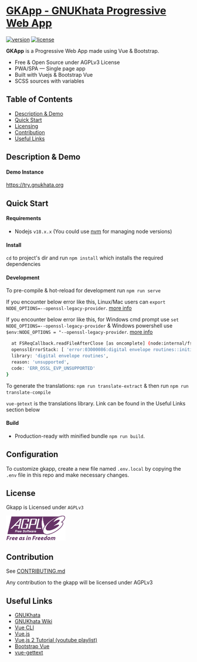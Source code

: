 # [GKApp - GNUKhata Progressive Web App](https://gitlab.com/gnukhata/gkapp)

[![version](https://img.shields.io/badge/version-0.0.1-blue.svg)](https://gitlab.com/gnukhata/gkapp) [![license](https://img.shields.io/badge/license-AGPLv3-blue.svg)](https://gitlab.com/gnukhata/gkapp)

**GKApp** is a Progressive Web App made using Vue & Bootstrap.

- Free & Open Source under AGPLv3 License
- PWA/SPA — Single page app
- Built with Vuejs & Bootstrap Vue
- SCSS sources with variables

## Table of Contents

- [Description & Demo](#description--demo)
- [Quick Start](#quick-start)
- [Licensing](#licensing)
- [Contribution](#contribution)
- [Useful Links](#useful-links)

## Description & Demo

#### Demo Instance

https://try.gnukhata.org

## Quick Start

#### Requirements

- Nodejs `v18.x.x` (You could use [nvm](https://github.com/nvm-sh/nvm) for managing node versions)

#### Install

`cd` to project's dir and run `npm install` which installs the required dependencies

#### Development

To pre-compile & hot-reload for development run `npm run serve`

If you encounter below error like this, Linux/Mac users can `export NODE_OPTIONS=--openssl-legacy-provider`. [more info](https://stackoverflow.com/questions/74726224/opensslerrorstack-error03000086digital-envelope-routinesinitialization-e)

If you encounter below error like this, for
Windows cmd prompt use `set NODE_OPTIONS=--openssl-legacy-provider` &
Windows powershell use `$env:NODE_OPTIONS = "--openssl-legacy-provider`. [more info](https://stackoverflow.com/questions/74726224/opensslerrorstack-error03000086digital-envelope-routinesinitialization-e)

```sh
  at FSReqCallback.readFileAfterClose [as oncomplete] (node:internal/fs/read_file_context:68:3) {
  opensslErrorStack: [ 'error:03000086:digital envelope routines::initialization error' ],
  library: 'digital envelope routines',
  reason: 'unsupported',
  code: 'ERR_OSSL_EVP_UNSUPPORTED'
}

```

To generate the translations: `npm run translate-extract` & then run `npm run translate-compile`

`vue-getext` is the translations library. Link can be found in the Useful Links section below

#### Build

- Production-ready with minified bundle `npm run build`.

## Configuration

To customize gkapp, create a new file named `.env.local` by copying the `.env` file in this repo and make necessary changes.

## License

Gkapp is Licensed under `AGPLv3`

![AGPLv3](public/img/agpl3.png)

## Contribution

See [CONTRIBUTING.md](./docs/CONTRIBUTING.md)

Any contribution to the gkapp will be licensed under AGPLv3

## Useful Links

- [GNUKhata](https://gnukhata.org/)
- [GNUKhata Wiki](https://gitlab.com/gnukhata/gkapp/-/wikis/home)
- [Vue CLI](https://cli.vuejs.org)
- [Vue.js](https://vuejs.org)
- [Vue.js 2 Tutorial (youtube playlist)](https://www.youtube.com/playlist?list=PL4cUxeGkcC9gQcYgjhBoeQH7wiAyZNrYa)
- [Bootstrap Vue](https://bootstrap-vue.org)
- [vue-gettext](https://github.com/Polyconseil/vue-gettext)
